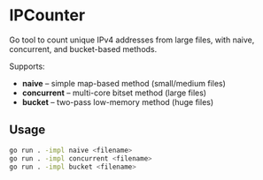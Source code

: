 # IPCounter
Go tool to count unique IPv4 addresses from large files, with naive, concurrent, and bucket-based methods.

Supports:
- **naive** – simple map-based method (small/medium files)
- **concurrent** – multi-core bitset method (large files)
- **bucket** – two-pass low-memory method (huge files)

## Usage
```bash
go run . -impl naive <filename>
go run . -impl concurrent <filename>
go run . -impl bucket <filename>
